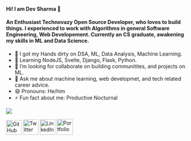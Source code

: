 #### Hi! I am Dev Sharma 👋

#### An Enthusiast Technovazy Open Source Developer, who loves to build things. I experienced to work with Algorithms in general Software Engineering, Web Developement. Currently an CS graduate, awakening my skills in ML and Data Science. 

- 🔭 I got my Hands dirty on DSA, ML, Data Analysis, Machine Learning.
- 🌱 Learning NodeJS, Svelte, Django, Flask, Python.
- 👯 I’m looking for collaborate on building communitites, and projects on ML. 
- 💬 Ask me about machine learning, web developmet, and tech related career advice.
- 😄 Pronouns: He/him
- ⚡ Fun fact about me: Productive Nocturnal

[![](https://mermaid.ink/img/eyJjb2RlIjoicGllIHRpdGxlIExhbmd1YWdlL1NraWxsc1xuXHRcIkMvQysrXCIgOiAxODlcblx0XCJQeXRob25cIiA6IDEwNVxuXHRcIkphdmFTY3JpcHRcIiA6NjVcbiAgXG5cdFx0XHRcdFx0IiwibWVybWFpZCI6eyJ0aGVtZSI6ImRlZmF1bHQifSwidXBkYXRlRWRpdG9yIjpmYWxzZX0)](https://mermaid-js.github.io/docs/mermaid-live-editor-beta/#/edit/eyJjb2RlIjoicGllIHRpdGxlIExhbmd1YWdlL1NraWxsc1xuXHRcIkMvQysrXCIgOiAxODlcblx0XCJQeXRob25cIiA6IDEwNVxuXHRcIkphdmFTY3JpcHRcIiA6NjVcbiAgXG5cdFx0XHRcdFx0IiwibWVybWFpZCI6eyJ0aGVtZSI6ImRlZmF1bHQifSwidXBkYXRlRWRpdG9yIjpmYWxzZX0)


  <a href="https://github.com/codewithdev" class="fancybox" target="_blank" rel="external"><img src="https://i.imgur.com/J6LeoUb.png" width="42" height="40" alt="GitHub" title="GitHub"></a>
  <a href="https://twitter.com/devtweeets" class="fancybox" target="_blank" rel="external"><img src="https://i.imgur.com/XlctxvH.png" width="42" height="42" alt="Twitter" title="Twitter"></a>
  <a href="https://www.linkedin.com/in/idevprakaash" class="fancybox" target="_blank" rel="external"><img src="https://i.imgur.com/niuwa8T_d.webp?maxwidth=728&fidelity=grand" width="42" height="42" alt="LinkedIn" title="LinekdIn"></a>
  <a href="https://www.codewithdev.me/" class="fancybox" target="_blank" rel="internal"><img src="https://i.imgur.com/PvgnFa1.jpg" width="44" height="43" alt="Portfolio" title="Portfolio"></a>


